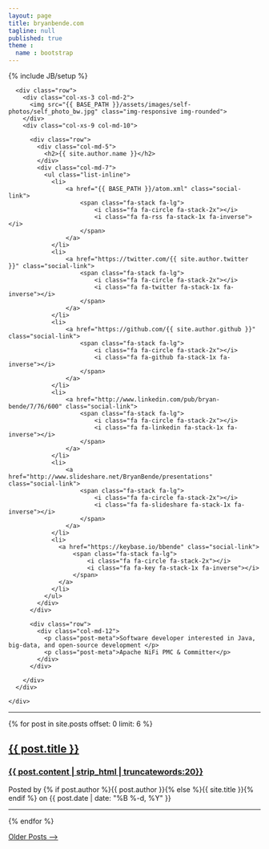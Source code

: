 ```yaml
---
layout: page
title: bryanbende.com
tagline: null
published: true
theme :
  name : bootstrap
---
```


{% include JB/setup %}

<div class="row">
  <div class="col-md-11">
    <div class="well">

      <div class="row">
        <div class="col-xs-3 col-md-2">
          <img src="{{ BASE_PATH }}/assets/images/self-photos/self_photo_bw.jpg" class="img-responsive img-rounded">
        </div>
        <div class="col-xs-9 col-md-10">

          <div class="row">
            <div class="col-md-5">
              <h2>{{ site.author.name }}</h2>
            </div>
            <div class="col-md-7">
              <ul class="list-inline">
                <li>
                    <a href="{{ BASE_PATH }}/atom.xml" class="social-link">
                        <span class="fa-stack fa-lg">
                            <i class="fa fa-circle fa-stack-2x"></i>
                            <i class="fa fa-rss fa-stack-1x fa-inverse"></i>
                        </span>
                    </a>
                </li>
                <li>
                    <a href="https://twitter.com/{{ site.author.twitter }}" class="social-link">
                        <span class="fa-stack fa-lg">
                            <i class="fa fa-circle fa-stack-2x"></i>
                            <i class="fa fa-twitter fa-stack-1x fa-inverse"></i>
                        </span>
                    </a>
                </li>
                <li>
                    <a href="https://github.com/{{ site.author.github }}" class="social-link">
                        <span class="fa-stack fa-lg">
                            <i class="fa fa-circle fa-stack-2x"></i>
                            <i class="fa fa-github fa-stack-1x fa-inverse"></i>
                        </span>
                    </a>
                </li>
                <li>
                    <a href="http://www.linkedin.com/pub/bryan-bende/7/76/600" class="social-link">
                        <span class="fa-stack fa-lg">
                            <i class="fa fa-circle fa-stack-2x"></i>
                            <i class="fa fa-linkedin fa-stack-1x fa-inverse"></i>
                        </span>
                    </a>
                </li>
                <li>
                    <a href="http://www.slideshare.net/BryanBende/presentations" class="social-link">
                        <span class="fa-stack fa-lg">
                            <i class="fa fa-circle fa-stack-2x"></i>
                            <i class="fa fa-slideshare fa-stack-1x fa-inverse"></i>
                        </span>
                    </a>
                </li>
                <li>
                  <a href="https://keybase.io/bbende" class="social-link">
                      <span class="fa-stack fa-lg">
                          <i class="fa fa-circle fa-stack-2x"></i>
                          <i class="fa fa-key fa-stack-1x fa-inverse"></i>
                      </span>
                  </a>
                </li>
              </ul>
            </div>
          </div>

          <div class="row">
            <div class="col-md-12">
              <p class="post-meta">Software developer interested in Java, big-data, and open-source development </p>
              <p class="post-meta">Apache NiFi PMC & Committer</p>
            </div>
          </div>

        </div>
      </div>

    </div>
  </div>
</div>

<div class="row">
  <div class="col-md-11">
  <hr/>
  {% for post in site.posts offset: 0 limit: 6  %}
      <div class="post-preview">
        <a href="{{ post.url }}">
          <h2 class="post-title">{{ post.title }}</h2>
          <h3 class="post-subtitle">
              {{ post.content | strip_html | truncatewords:20}}
          </h3>
        </a>
        <p class="post-meta">Posted by {% if post.author %}{{ post.author }}{% else %}{{ site.title }}{% endif %} on {{ post.date | date: "%B %-d, %Y" }}</p>
      </div>
      <hr/>
   {% endfor %}
   <p>
    <div class="content">
      <a href="{{ BASE_PATH }}/archive.html">Older Posts --></a>
    </div>
   </p>
  </div>
</div>
